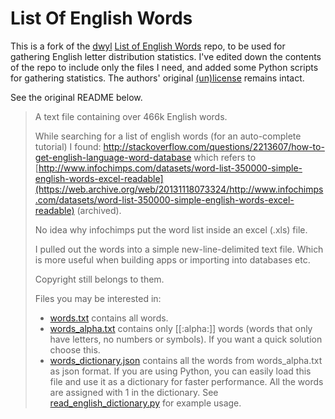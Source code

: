 # List Of English Words

This is a fork of the [dwyl](https://github.com/dwyl) [List of English Words](https://github.com/dwyl/english-words) repo, to be used for gathering English letter distribution statistics. I've edited down the contents of the repo to include only the files I need, and added some Python scripts for gathering statistics. The authors' original [(un)license](https://github.com/dwyl/english-words/blob/master/LICENSE.md) remains intact.

See the original README below.

> A text file containing over 466k English words.
> 
> While searching for a list of english words (for an auto-complete tutorial)
> I found: http://stackoverflow.com/questions/2213607/how-to-get-english-language-word-database which refers to [http://www.infochimps.com/datasets/word-list-350000-simple-english-words-excel-readable](https://web.archive.org/web/20131118073324/http://www.infochimps.com/datasets/word-list-350000-simple-english-words-excel-readable) (archived).
> 
> No idea why infochimps put the word list inside an excel (.xls) file.
> 
> I pulled out the words into a simple new-line-delimited text file.
> Which is more useful when building apps or importing into databases etc.
> 
> Copyright still belongs to them.
> 
> Files you may be interested in:
> 
> -  [words.txt](words.txt) contains all words.
> -  [words_alpha.txt](words_alpha.txt) contains only [[:alpha:]] words (words that only have letters, no numbers or symbols). If you want a quick solution choose this.
> -  [words_dictionary.json](words_dictionary.json) contains all the words from words_alpha.txt as json format. 
> If you are using Python, you can easily load this file and use it as a dictionary for faster performance. All the words are assigned with 1 in the dictionary.
> See [read_english_dictionary.py](read_english_dictionary.py) for example usage.
